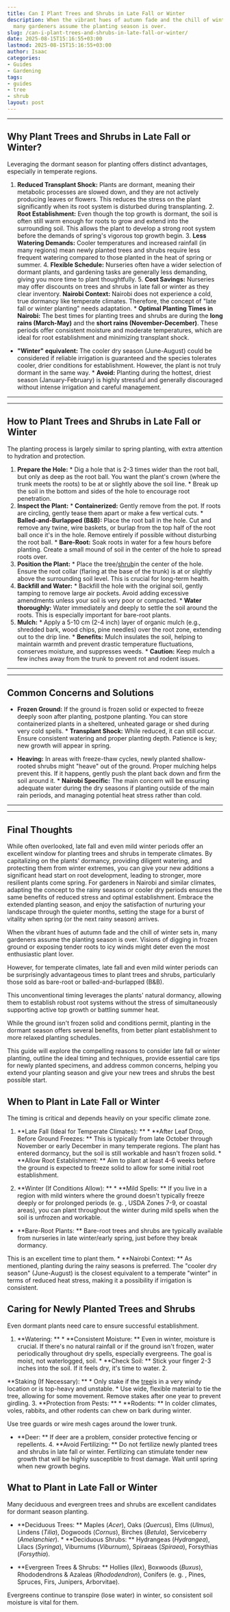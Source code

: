 ```yaml
---
title: Can I Plant Trees and Shrubs in Late Fall or Winter
description: When the vibrant hues of autumn fade and the chill of winter sets in,
  many gardeners assume the planting season is over.
slug: /can-i-plant-trees-and-shrubs-in-late-fall-or-winter/
date: 2025-08-15T15:16:55+03:00
lastmod: 2025-08-15T15:16:55+03:00
author: Isaac
categories:
- Guides
- Gardening
tags:
- guides
- tree
- shrub
layout: post
---
```

---

## Why Plant Trees and Shrubs in Late Fall or Winter?
Leveraging the dormant season for planting offers distinct advantages, especially in temperate regions.
1. **Reduced Transplant Shock:** Plants are dormant, meaning their metabolic processes are slowed down, and they are not actively producing leaves or flowers. This reduces the stress on the plant significantly when its root system is disturbed during transplanting. 2. **Root Establishment:** Even though the top growth is dormant, the soil is often still warm enough for roots to grow and extend into the surrounding soil.
This allows the plant to develop a strong root system before the demands of spring's vigorous top growth begin. 3. **Less Watering Demands:** Cooler temperatures and increased rainfall (in many regions) mean newly planted trees and shrubs require less frequent watering compared to those planted in the heat of spring or summer. 4.
**Flexible Schedule:** Nurseries often have a wider selection of dormant plants, and gardening tasks are generally less demanding, giving you more time to plant thoughtfully. 5. **Cost Savings:** Nurseries may offer discounts on trees and shrubs in late fall or winter as they clear inventory.
**Nairobi Context:** Nairobi does not experience a cold, true dormancy like temperate climates. Therefore, the concept of "late fall or winter planting" needs adaptation. * **Optimal Planting Times in Nairobi:** The best times for planting trees and shrubs are during the **long rains (March-May)** and the **short rains (November-December)**. These periods offer consistent moisture and moderate temperatures, which are ideal for root establishment and minimizing transplant shock.

* **"Winter" equivalent:** The cooler dry season (June-August) could be considered if reliable irrigation is guaranteed and the species tolerates cooler, drier conditions for establishment. However, the plant is not truly dormant in the same way. * **Avoid:** Planting during the hottest, driest season (January-February) is highly stressful and generally discouraged without intense irrigation and careful management.
---
---

## How to Plant Trees and Shrubs in Late Fall or Winter
The planting process is largely similar to spring planting, with extra attention to hydration and protection.
1.  **Prepare the Hole:** * Dig a hole that is 2-3 times wider than the root ball, but only as deep as the root ball. You want the plant's crown (where the trunk meets the roots) to be at or slightly above the soil line. * Break up the soil in the bottom and sides of the hole to encourage root penetration.
2. **Inspect the Plant:** * **Containerized:** Gently remove from the pot. If roots are circling, gently tease them apart or make a few vertical cuts. * **Balled-and-Burlapped (B&B):** Place the root ball in the hole. Cut and remove any twine, wire baskets, or burlap from the top half of the root ball once it's in the hole. Remove entirely if possible without disturbing the root ball. * **Bare-Root:** Soak roots in water for a few hours before planting.
Create a small mound of soil in the center of the hole to spread roots over.
3.  **Position the Plant:** * Place the tree/[shrub](https://pestpolicy.com/when-to-trim-trees-and-shrubs/)in the center of the hole. Ensure the root collar (flaring at the base of the trunk) is at or slightly above the surrounding soil level. This is crucial for long-term health.
4.  **Backfill and Water:** * Backfill the hole with the original soil, gently tamping to remove large air pockets. Avoid adding excessive amendments unless your soil is very poor or compacted. * **Water thoroughly:** Water immediately and deeply to settle the soil around the roots. This is especially important for bare-root plants.
5.  **Mulch:** * Apply a 5-10 cm (2-4 inch) layer of organic mulch (e.g., shredded bark, wood chips, pine needles) over the root zone, extending out to the drip line. * **Benefits:** Mulch insulates the soil, helping to maintain warmth and prevent drastic temperature fluctuations, conserves moisture, and suppresses weeds. * **Caution:** Keep mulch a few inches away from the trunk to prevent rot and rodent issues.
---
---

## Common Concerns and Solutions

* **Frozen Ground:** If the ground is frozen solid or expected to freeze deeply soon after planting, postpone planting. You can store containerized plants in a sheltered, unheated garage or shed during very cold spells. * **Transplant Shock:** While reduced, it can still occur. Ensure consistent watering and proper planting depth. Patience is key; new growth will appear in spring.

* **Heaving:** In areas with freeze-thaw cycles, newly planted shallow-rooted shrubs might "heave" out of the ground. Proper mulching helps prevent this. If it happens, gently push the plant back down and firm the soil around it. * **Nairobi Specific:** The main concern will be ensuring adequate water during the dry seasons if planting outside of the main rain periods, and managing potential heat stress rather than cold.
---
---

## Final Thoughts
While often overlooked, late fall and even mild winter periods offer an excellent window for planting trees and shrubs in temperate climates. By capitalizing on the plants' dormancy, providing diligent watering, and protecting them from winter extremes, you can give your new additions a significant head start on root development, leading to stronger, more resilient plants come spring.
For gardeners in Nairobi and similar climates, adapting the concept to the rainy seasons or cooler dry periods ensures the same benefits of reduced stress and optimal establishment. Embrace the extended planting season, and enjoy the satisfaction of nurturing your landscape through the quieter months, setting the stage for a burst of vitality when spring (or the next rainy season) arrives.

When the vibrant hues of autumn fade and the chill of winter sets in, many gardeners assume the planting season is over. Visions of digging in frozen ground or exposing tender roots to icy winds might deter even the most enthusiastic plant lover.

However, for temperate climates, late fall and even mild winter periods can be surprisingly advantageous times to plant trees and shrubs, particularly those sold as bare-root or balled-and-burlapped (B&B).

This unconventional timing leverages the plants' natural dormancy, allowing them to establish robust root systems without the stress of simultaneously supporting active top growth or battling summer heat.

While the ground isn't frozen solid and conditions permit, planting in the dormant season offers several benefits, from better plant establishment to more relaxed planting schedules.

This guide will explore the compelling reasons to consider late fall or winter planting, outline the ideal timing and techniques, provide essential care tips for newly planted specimens, and address common concerns, helping you extend your planting season and give your new trees and shrubs the best possible start.

##  When to Plant in Late Fall or Winter

The timing is critical and depends heavily on your specific climate zone.

1. **Late Fall (Ideal for Temperate Climates): ** * **After Leaf Drop, Before Ground Freezes: ** This is typically from late October through November or early December in many temperate regions. The plant has entered dormancy, but the soil is still workable and hasn't frozen solid. * **Allow Root Establishment: ** Aim to plant at least 4-6 weeks before the ground is expected to freeze solid to allow for some initial root establishment.

2. **Winter (If Conditions Allow): ** * **Mild Spells: ** If you live in a region with mild winters where the ground doesn't typically freeze deeply or for prolonged periods (e. g. , USDA Zones 7-9, or coastal areas), you can plant throughout the winter during mild spells when the soil is unfrozen and workable.

* **Bare-Root Plants: ** Bare-root trees and shrubs are typically available from nurseries in late winter/early spring, just before they break dormancy.

This is an excellent time to plant them. * **Nairobi Context: ** As mentioned, planting during the rainy seasons is preferred. The "cooler dry season" (June-August) is the closest equivalent to a temperate "winter" in terms of reduced heat stress, making it a possibility if irrigation is consistent.

##  Caring for Newly Planted Trees and Shrubs

Even dormant plants need care to ensure successful establishment.

1. **Watering: ** * **Consistent Moisture: ** Even in winter, moisture is crucial. If there's no natural rainfall or if the ground isn't frozen, water periodically throughout dry spells, especially evergreens. The goal is moist, not waterlogged, soil. * **Check Soil: ** Stick your finger 2-3 inches into the soil. If it feels dry, it's time to water. 2.

**Staking (If Necessary): ** * Only stake if the [tree](https://pestpolicy.com/10-trees-to-grow-in-containers/)is in a very windy location or is top-heavy and unstable. * Use wide, flexible material to tie the tree, allowing for some movement. Remove stakes after one year to prevent girdling. 3. **Protection from Pests: ** * **Rodents: ** In colder climates, voles, rabbits, and other rodents can chew on bark during winter.

Use tree guards or wire mesh cages around the lower trunk.

* **Deer: ** If deer are a problem, consider protective fencing or repellents. 4. **Avoid Fertilizing: ** Do not fertilize newly planted trees and shrubs in late fall or winter. Fertilizing can stimulate tender new growth that will be highly susceptible to frost damage. Wait until spring when new growth begins.

##  What to Plant in Late Fall or Winter

Many deciduous and evergreen trees and shrubs are excellent candidates for dormant season planting.

* **Deciduous Trees: ** Maples (*Acer*), Oaks (*Quercus*), Elms (*Ulmus*), Lindens (*Tilia*), Dogwoods (*Cornus*), Birches (*Betula*), Serviceberry (*Amelanchier*). * **Deciduous Shrubs: ** Hydrangeas (*Hydrangea*), Lilacs (*Syringa*), Viburnums (*Viburnum*), Spiraeas (*Spiraea*), Forsythias (*Forsythia*).

* **Evergreen Trees & Shrubs: ** Hollies (*Ilex*), Boxwoods (*Buxus*), Rhododendrons & Azaleas (*Rhododendron*), Conifers (e. g. , Pines, Spruces, Firs, Junipers, Arborvitae).

Evergreens continue to transpire (lose water) in winter, so consistent soil moisture is vital for them.

